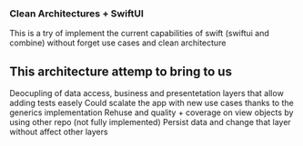 
### Clean Architectures + SwiftUI

This is a try of implement the current capabilities of swift (swiftui and combine) without forget use cases and clean architecture

## This architecture attemp to bring to us

Deocupling of data access, business and presentetation layers that allow adding tests easely
Could scalate the app with new use cases thanks to the generics implementation
Rehuse and quality + coverage on view objects by using other repo (not fully implemented)
Persist data and change that layer without affect other layers


